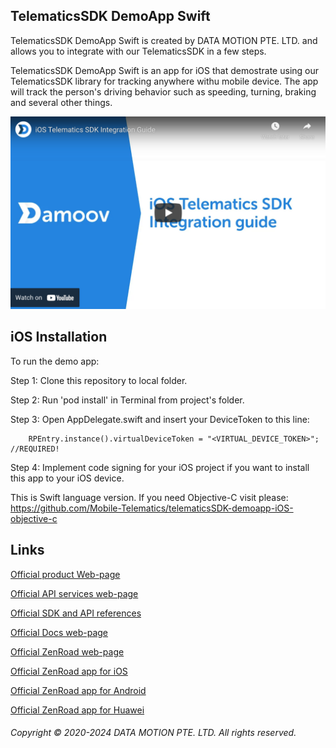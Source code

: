 ## TelematicsSDK DemoApp Swift

TelematicsSDK DemoApp Swift is created by DATA MOTION PTE. LTD. and allows you to integrate with our TelematicsSDK in a few steps.

TelematicsSDK DemoApp Swift is an app for iOS that demostrate using our TelematicsSDK library for tracking anywhere withu mobile device. The app will track the person's driving behavior such as speeding, turning, braking and several other things.

[![Watch the video](https://github.com/Mobile-Telematics/telematicsSDK-demoapp-iOS-swift/blob/master/iOS%20Telematics%20SDK.png)](https://youtu.be/8WcVQ4_fGtE)

## iOS Installation
To run the demo app:

Step 1: Clone this repository to local folder.

Step 2: Run 'pod install' in Terminal from project's folder.

Step 3: Open AppDelegate.swift and insert your DeviceToken to this line:

        RPEntry.instance().virtualDeviceToken = "<VIRTUAL_DEVICE_TOKEN>"; //REQUIRED!
        
Step 4: Implement code signing for your iOS project if you want to install this app to your iOS device.

This is Swift language version. If you need Objective-C visit please: https://github.com/Mobile-Telematics/telematicsSDK-demoapp-iOS-objective-c

## Links

[Official product Web-page](https://www.damoov.com)

[Official API services web-page](https://www.damoov.com/telematics-api/)

[Official SDK and API references](https://www.damoov.com/telematics-api/)

[Official Docs web-page](https://docs.damoov.com/)

[Official ZenRoad web-page](https://www.damoov.com/telematics-app/)

[Official ZenRoad app for iOS](https://apps.apple.com/jo/app/zenroad/id1563218393)

[Official ZenRoad app for Android](https://play.google.com/store/apps/details?id=com.telematicssdk.zenroad&hl=en&gl=US)

[Official ZenRoad app for Huawei](https://appgallery.huawei.com/#/app/C104163115)

###### Copyright © 2020-2024 DATA MOTION PTE. LTD. All rights reserved.
